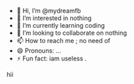- 👋 Hi, I’m @mydreamfb
- 👀 I’m interested in nothing
- 🌱 I’m currently learning coding
- 💞️ I’m looking to collaborate on nothing 
- 📫 How to reach me ; no need of 
- 😄 Pronouns: ...
- ⚡ Fun fact: iam useless
.

<!---
mydreamfb/mydreamfb is a ✨ special ✨ repository because its `README.md` (this file) appears on your GitHub profile.
You can click the Preview link to take a look at your changes.
--->hii


